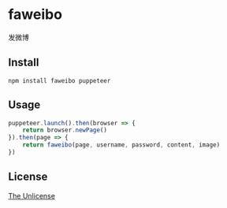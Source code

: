 # faweibo

发微博

## Install

```shell
npm install faweibo puppeteer
```

## Usage

```JavaScript
puppeteer.launch().then(browser => {
    return browser.newPage()
}).then(page => {
    return faweibo(page, username, password, content, image)
})
```

## License

[The Unlicense](http://unlicense.org)
